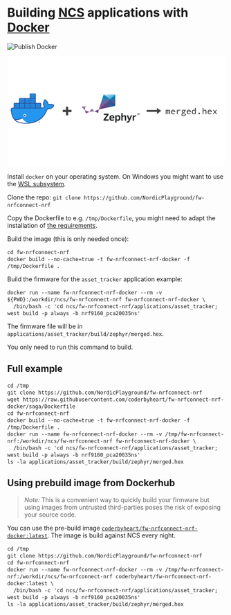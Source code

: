 # Building [NCS](https://github.com/NordicPlayground/fw-nrfconnect-nrf) applications with [Docker](https://docs.docker.com/)

![Publish Docker](https://github.com/coderbyheart/fw-nrfconnect-nrf-docker/workflows/Publish%20Docker/badge.svg?branch=saga)

![Docker + Zephyr -> merged.hex](./diagram.png)

Install `docker` on your operating system. On Windows you might want to use the [WSL subsystem](https://docs.docker.com/docker-for-windows/wsl-tech-preview/).

Clone the repo: `git clone https://github.com/NordicPlayground/fw-nrfconnect-nrf`

Copy the Dockerfile to e.g. `/tmp/Dockerfile`, you might need to adapt the installation of [the requirements](./Dockerfile#L48-L51).

Build the image (this is only needed once):

    cd fw-nrfconnect-nrf
    docker build --no-cache=true -t fw-nrfconnect-nrf-docker -f /tmp/Dockerfile .

Build the firmware for the `asset_tracker` application example:

    docker run --name fw-nrfconnect-nrf-docker --rm -v ${PWD}:/workdir/ncs/fw-nrfconnect-nrf fw-nrfconnect-nrf-docker \
      /bin/bash -c 'cd ncs/fw-nrfconnect-nrf/applications/asset_tracker; west build -p always -b nrf9160_pca20035ns'

The firmware file will be in `applications/asset_tracker/build/zephyr/merged.hex`.

You only need to run this command to build.

## Full example

    cd /tmp
    git clone https://github.com/NordicPlayground/fw-nrfconnect-nrf
    wget https://raw.githubusercontent.com/coderbyheart/fw-nrfconnect-nrf-docker/saga/Dockerfile
    cd fw-nrfconnect-nrf
    docker build --no-cache=true -t fw-nrfconnect-nrf-docker -f /tmp/Dockerfile .
    docker run --name fw-nrfconnect-nrf-docker --rm -v /tmp/fw-nrfconnect-nrf:/workdir/ncs/fw-nrfconnect-nrf fw-nrfconnect-nrf-docker \
      /bin/bash -c 'cd ncs/fw-nrfconnect-nrf/applications/asset_tracker; west build -p always -b nrf9160_pca20035ns'
    ls -la applications/asset_tracker/build/zephyr/merged.hex

## Using prebuild image from Dockerhub

> _Note:_ This is a convenient way to quickly build your firmware but using images from untrusted third-parties poses the risk of exposing your source code.

You can use the pre-build image [`coderbyheart/fw-nrfconnect-nrf-docker:latest`](https://hub.docker.com/repository/docker/coderbyheart/fw-nrfconnect-nrf-docker). The image is build against NCS every night.

    cd /tmp
    git clone https://github.com/NordicPlayground/fw-nrfconnect-nrf
    cd fw-nrfconnect-nrf
    docker run --name fw-nrfconnect-nrf-docker --rm -v /tmp/fw-nrfconnect-nrf:/workdir/ncs/fw-nrfconnect-nrf coderbyheart/fw-nrfconnect-nrf-docker:latest \
      /bin/bash -c 'cd ncs/fw-nrfconnect-nrf/applications/asset_tracker; west build -p always -b nrf9160_pca20035ns'
    ls -la applications/asset_tracker/build/zephyr/merged.hex
